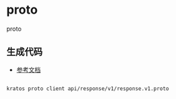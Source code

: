 # proto

proto

## 生成代码

- [参考文档](./../README.md)

```shell

kratos proto client api/response/v1/response.v1.proto

```
